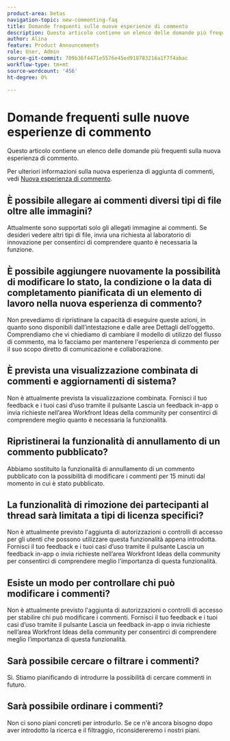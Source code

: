 ```yaml
---
product-area: betas
navigation-topic: new-commenting-faq
title: Domande frequenti sulle nuove esperienze di commento
description: Questo articolo contiene un elenco delle domande più frequenti sulla nuova esperienza di commento.
author: Alina
feature: Product Announcements
role: User, Admin
source-git-commit: 709b36f4471e5576e45ed918783216a1f7f4abac
workflow-type: tm+mt
source-wordcount: '456'
ht-degree: 0%

---
```



# Domande frequenti sulle nuove esperienze di commento

Questo articolo contiene un elenco delle domande più frequenti sulla nuova esperienza di commento.

Per ulteriori informazioni sulla nuova esperienza di aggiunta di commenti, vedi [Nuova esperienza di commento](../../betas/new-commenting-experience-beta/unified-commenting-experience.md).

## È possibile allegare ai commenti diversi tipi di file oltre alle immagini?

Attualmente sono supportati solo gli allegati immagine ai commenti. Se desideri vedere altri tipi di file, invia una richiesta al laboratorio di innovazione per consentirci di comprendere quanto è necessaria la funzione.

## È possibile aggiungere nuovamente la possibilità di modificare lo stato, la condizione o la data di completamento pianificata di un elemento di lavoro nella nuova esperienza di commento?

Non prevediamo di ripristinare la capacità di eseguire queste azioni, in quanto sono disponibili dall’intestazione e dalle aree Dettagli dell’oggetto. Comprendiamo che vi chiediamo di cambiare il modello di utilizzo del flusso di commento, ma lo facciamo per mantenere l&#39;esperienza di commento per il suo scopo diretto di comunicazione e collaborazione.

## È prevista una visualizzazione combinata di commenti e aggiornamenti di sistema?

Non è attualmente prevista la visualizzazione combinata. Fornisci il tuo feedback e i tuoi casi d’uso tramite il pulsante Lascia un feedback in-app o invia richieste nell’area Workfront Ideas della community per consentirci di comprendere meglio quanto è necessaria la funzionalità.

## Ripristinerai la funzionalità di annullamento di un commento pubblicato?

Abbiamo sostituito la funzionalità di annullamento di un commento pubblicato con la possibilità di modificare i commenti per 15 minuti dal momento in cui è stato pubblicato.

## La funzionalità di rimozione dei partecipanti al thread sarà limitata a tipi di licenza specifici?

Non è attualmente previsto l&#39;aggiunta di autorizzazioni o controlli di accesso per gli utenti che possono utilizzare questa funzionalità appena introdotta. Fornisci il tuo feedback e i tuoi casi d’uso tramite il pulsante Lascia un feedback in-app o invia richieste nell’area Workfront Ideas della community per consentirci di comprendere meglio l’importanza di questa funzionalità.

## Esiste un modo per controllare chi può modificare i commenti?

Non è attualmente previsto l&#39;aggiunta di autorizzazioni o controlli di accesso per stabilire chi può modificare i commenti. Fornisci il tuo feedback e i tuoi casi d’uso tramite il pulsante Lascia un feedback in-app o invia richieste nell’area Workfront Ideas della community per consentirci di comprendere meglio l’importanza di questa funzionalità.

## Sarà possibile cercare o filtrare i commenti?

Sì. Stiamo pianificando di introdurre la possibilità di cercare commenti in futuro.

## Sarà possibile ordinare i commenti?

Non ci sono piani concreti per introdurlo. Se ce n&#39;è ancora bisogno dopo aver introdotto la ricerca e il filtraggio, riconsidereremo i nostri piani.
